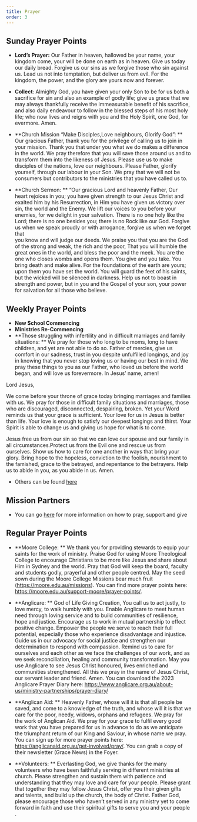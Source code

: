 ```yaml
---
title: Prayer
order: 3
---
```


## Sunday Prayer Points

- **Lord’s Prayer:** Our Father in heaven, hallowed be your name, your kingdom come, your will be done on earth as in heaven. Give us today our daily bread. Forgive us our sins as we forgive those who sin against us. Lead us not into temptation, but deliver us from evil. For the kingdom, the power, and the glory are yours now and forever.
- **Collect**: Almighty God, you have given your only Son to be for us both a sacrifice for sin and also an example of godly life; give us grace that we may always thankfully receive the immeasurable benefit of his sacrifice, and also daily endeavour to follow in the blessed steps of his most holy life; who now lives and reigns with you and the Holy Spirit, one God, for evermore. Amen.
- **Church Mission “Make Disciples,Love neighbours, Glorify God”: ** Our gracious Father, thank you for the privilege of calling us to join in your mission. Thank you that under you what we do makes a difference in the world. We pray therefore that you will save those around us and to transform them into the likeness of Jesus. Please use us to make disciples of the nations, love our neighbours. Please Father, glorify yourself, through our labour in your Son. We pray that we will not be consumers but contributors to the ministries that you have called us to. 

- **Church Sermon: ** “Our gracious Lord and heavenly Father, 
Our heart rejoices in you; you have given strength to our Jesus Christ and exalted him by his Resurrection, 
in Him you have given us victory over sin, the world and the Enemy. 
We lift our voices to you before your enemies, for we delight in your salvation. 
There is no one holy like the Lord; there is no one besides you; there is no Rock like our God. 
Forgive us when we speak proudly or with arrogance, forgive us when we forget that  
you know and will judge our deeds. 
We praise you that you are the God of the strong and weak, the rich and the poor, 
That you will humble the great ones in the world, and bless the poor and the meek. 
You are the one who closes wombs and opens them. 
You give and you take. You bring death and make alive. 
For the foundations of the earth are yours; upon them you have set the world. 
You will guard the feet of his saints, but the wicked will be silenced in darkness. 
Help us not to boast in strength and power, but in you and the Gospel of your son, your power for salvation for all those who believe. 


 

## Weekly Prayer Points

- **New School Commencing**
- **Ministries Re-Commencing** 
- **Those struggling with infertility and in difficult marriages and family situations: ** 
We pray for those who long to be moms, long to have children, and yet are not able to do so.
Father of mercies, give us comfort in our sadness, trust in you despite unfulfilled longings,
and joy in knowing that you never stop loving us or having our best in mind. We pray these things to you as our Father, who loved us before the world began, and will love us forevermore.
In Jesus’ name, amen!

Lord Jesus, 

We come before your throne of grace today bringing marriages and families with us. We pray for those in difficult family situations and marriages, those who are discouraged, disconnected, despairing, broken. Yet your Word reminds us that your grace is sufficient. Your love for us in Jesus is better than life. Your love is enough to satisfy our deepest longings and thirst. Your Spirit is able to change us and giving us hope for what is to come. 

Jesus free us from our sin so that we can love our spouse and our family in all circumstances.Protect us from the Evil one and rescue us from ourselves. Show us how to care for one another in ways that bring your glory. Bring hope to the hopeless, conviction to the foolish, nourishment to the famished, grace to the betrayed, and repentance to the betrayers. Help us to abide in you, as you abide in us. Amen. 

- Others can be found [here](https://stgeorgeshurstville.org.au/prayer)


## Mission Partners

- You can go [here](https://stgeorgeshurstville.org.au/mission-partners) for more information on how to pray, support and give 

## Regular Prayer Points

- **Moore College: ** We thank you for providing stewards to equip your saints for the work of ministry. Praise God for using Moore Theological College to encourage Christians to be more like Jesus and share about Him in Sydney and the world. Pray that God will keep the board, faculty and students godly, prayerful and other people centred. May the seed sown during the Moore College Missions bear much fruit (https://moore.edu.au/missions). You can find more prayer points here: https://moore.edu.au/support-moore/prayer-points/. 

- **Anglicare: ** God of Life Giving Creation, You call us to act justly, to love mercy, to walk humbly with you. Enable Anglicare to meet human need through loving service and to build communities of resilience, hope and justice. Encourage us to work in mutual partnership to effect positive change. Empower the people we serve to reach their full potential, especially those who experience disadvantage and injustice. Guide us in our advocacy for social justice and strengthen our determination to respond with compassion. Remind us to care for ourselves and each other as we face the challenges of our work, and as we seek reconciliation, healing and community transformation. May you use Anglicare to see Jesus Christ honoured, lives enriched and communities strengthened. All this we pray in the name of Jesus Christ, our servant leader and friend. Amen. You can download the 2023 Anglicare Prayer Diary here: https://www.anglicare.org.au/about-us/ministry-partnerships/prayer-diary/

- **Anglican Aid: ** Heavenly Father, whose will it is that all people be saved, and come to a knowledge of the truth, and whose will it is that we care for the poor, needy, widows, orphans and refugees. We pray for the work of Anglican Aid. We pray for your grace to fulfil every good work that you have prepared for us in advance to do as we anticipate the triumphant return of our King and Saviour, in whose name we pray. You can sign up for more prayer points here: https://anglicanaid.org.au/get-involved/pray/. You can grab a copy of their newsletter (Grace News) in the Foyer.  

- **Volunteers: ** Everlasting God, we give thanks for the many volunteers who have been faithfully serving in different ministries at church. Please strengthen and sustain them with patience and understanding that they may love and care for your people. Please grant that together they may follow Jesus Christ, offer you their given gifts and talents, and build up the church, the body of Christ. Father God, please encourage those who haven’t served in any ministry yet to come forward in faith and use their spiritual gifts to serve you and your people .

